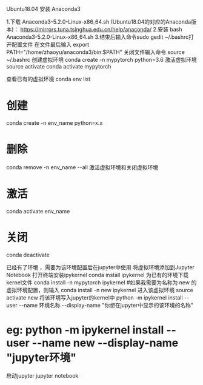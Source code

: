 Ubuntu18.04 安装 Anaconda3


1.下载 Anaconda3-5.2.0-Linux-x86_64.sh (Ubuntu18.04的对应的Anaconda版本)：
https://mirrors.tuna.tsinghua.edu.cn/help/anaconda/
2.安装
bash Anaconda3-5.2.0-Linux-x86_64.sh
3.结束后输入命令sudo gedit ~/.bashrc打开配置文件
在文件最后输入
export PATH="/home/zhaoyu/anaconda3/bin:$PATH"
关闭文件输入命令
source ~/.bashrc
创建虚拟环境
conda create -n mypytorch python=3.6
激活虚拟环境
source activate
conda activate mypytorch

查看已有的虚拟环境
conda env list 
# 创建
conda create -n env_name python=x.x
# 删除
conda remove -n env_name --all
激活虚拟环境和关闭虚拟环境
# 激活
conda activate env_name
# 关闭
conda deactivate
 

已经有了环境 ，需要为该环境配置后在jupyter中使用 将虚拟环境添加到Jupyter Notebook
打开终端安装ipykernel
conda install ipykernel
为已有的环境下载kernel文件
conda install -n mypytorch ipykernel
#如果我需要为名称为 new 的虚拟环境配置，则输入
conda install -n new ipykernel
进入该虚拟环境
source activate new
将该环境写入jupyter的kernel中
python -m ipykernel install --user --name 环境名称 --display-name "你想在jupyter中显示的该环境的名称"
# eg: python -m ipykernel install --user --name new --display-name "jupyter环境"
启动jupyter
jupyter notebook


